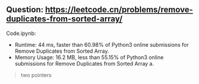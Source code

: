 ## Question: https://leetcode.cn/problems/remove-duplicates-from-sorted-array/

Code.ipynb:
* Runtime: 44 ms, faster than 60.98% of Python3 online submissions for Remove Duplicates from Sorted Array.
* Memory Usage: 16.2 MB, less than 55.15% of Python3 online submissions for Remove Duplicates from Sorted Array a.
> two pointers
